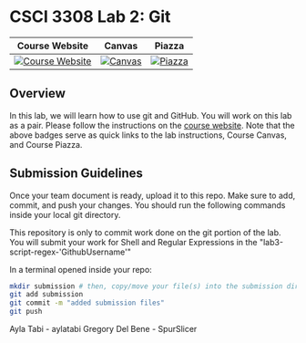 # CSCI 3308 Lab 2: Git

|                                                Course Website                                                 |                                                   Canvas                                                    |                                              Piazza                                               |
| :-----------------------------------------------------------------------------------------------------------: | :---------------------------------------------------------------------------------------------------------: | :-----------------------------------------------------------------------------------------------: |
| [![Course Website](https://img.shields.io/badge/Labs-Lab2-0A4D99)](https://csci3308.pages.dev/docs/labs/lab2) | [![Canvas](https://img.shields.io/badge/Canvas-CSCI3308-CFB87C)](https://canvas.colorado.edu/courses/99868) | [![Piazza](https://img.shields.io/badge/-Piazza-3e7aab)](https://piazza.com/class/lqbmr7cormn63p) |

## Overview
In this lab, we will learn how to use git and GitHub. You will work on this lab as a pair. Please follow the instructions on the [course website](https://cuboulder-csci3308.pages.dev/docs/labs/lab2/). Note that the above badges serve as quick links to the lab instructions, Course Canvas, and Course Piazza. 

## Submission Guidelines
Once your team document is ready, upload it to this repo. Make sure to add, commit, and push your changes. You should run the following commands inside your local git directory. 

This repository is only to commit work done on the git portion of the lab. You will submit your work for Shell and Regular Expressions in the "lab3-script-regex-'GithubUsername'"

In a terminal opened inside your repo:

```bash
mkdir submission # then, copy/move your file(s) into the submission directory
git add submission
git commit -m "added submission files"
git push
```
Ayla Tabi - aylatabi 
Gregory Del Bene - SpurSlicer